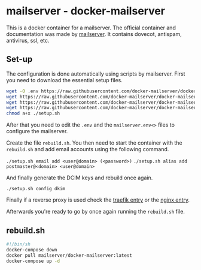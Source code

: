 # mailserver - docker-mailserver

This is a docker container for a mailserver.
The official container and documentation was made by [mailserver](https://hub.docker.com/r/mailserver/docker-mailserver).
It contains dovecot, antispam, antivirus, ssl, etc.

## Set-up

The configuration is done automatically using scripts by mailserver.
First you need to download the essential setup files.

```sh
wget -O .env https://raw.githubusercontent.com/docker-mailserver/docker-mailserver/master/compose.env
wget https://raw.githubusercontent.com/docker-mailserver/docker-mailserver/master/docker-compose.yml
wget https://raw.githubusercontent.com/docker-mailserver/docker-mailserver/master/mailserver.env
wget https://raw.githubusercontent.com/docker-mailserver/docker-mailserver/v9.0.1/setup.sh
chmod a+x ./setup.sh
```

After that you need to edit the `.env` and the `mailserver.env<>` files to
configure the mailserver.

Create the file `rebuild.sh`.
You then need to start the container with the `rebuild.sh` and add email
accounts using the following command.

`./setup.sh email add <user@domain> (<password>)`
`./setup.sh alias add postmaster@<domain> <user@domain>`

And finally generate the DCIM keys and rebuild once again.

`./setup.sh config dkim`

Finally if a reverse proxy is used check the
[traefik entry](/wiki/docker-images/traefik.md#setup-mailserver) or the
[nginx entry](./nginx.md).

Afterwards you're ready to go by once again running the `rebuild.sh` file.

## rebuild.sh

```sh
#!/bin/sh
docker-compose down
docker pull mailserver/docker-mailserver:latest
docker-compose up -d
```
